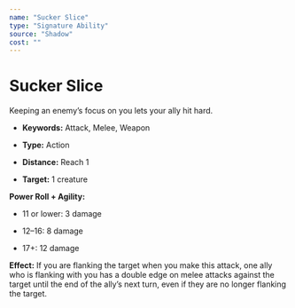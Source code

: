 ```yaml
---
name: "Sucker Slice"
type: "Signature Ability"
source: "Shadow"
cost: ""
---
```


# Sucker Slice

Keeping an enemy’s focus on you lets your ally hit hard.


- **Keywords:** Attack, Melee, Weapon

- **Type:** Action

- **Distance:** Reach 1

- **Target:** 1 creature

**Power Roll + Agility:**


- 11 or lower: 3 damage

- 12–16: 8 damage

- 17+: 12 damage

**Effect:** If you are flanking the target when you make this attack, one ally who is flanking with you has a double edge on melee attacks against the target until the end of the ally’s next turn, even if they are no longer flanking the target.
